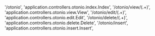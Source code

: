 '/otonio', 'application.controllers.otonio.index.Index',
'/otonio/view/(.+)', 'application.controllers.otonio.view.View',
'/otonio/edit/(.+)', 'application.controllers.otonio.edit.Edit',
'/otonio/delete/(.+)', 'application.controllers.otonio.delete.Delete',
'/otonio/insert', 'application.controllers.otonio.insert.Insert',